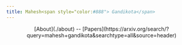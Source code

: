 ```yaml
---
title: Mahesh<span style="color:#888"> Gandikota</span>
---
```


<p style="text-align:center;">
  [About](./about) --
  [Papers](https://arxiv.org/search/?query=mahesh+gandikota&searchtype=all&source=header)
</p>
